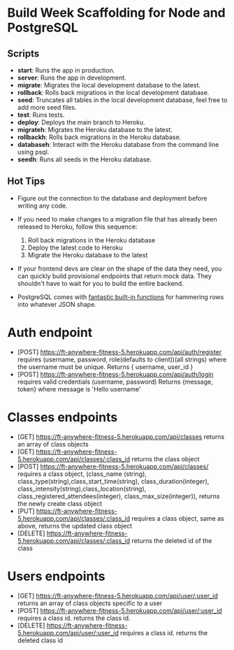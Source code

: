 # Build Week Scaffolding for Node and PostgreSQL

## Scripts

- **start**: Runs the app in production.
- **server**: Runs the app in development.
- **migrate**: Migrates the local development database to the latest.
- **rollback**: Rolls back migrations in the local development database.
- **seed**: Truncates all tables in the local development database, feel free to add more seed files.
- **test**: Runs tests.
- **deploy**: Deploys the main branch to Heroku.
- **migrateh**: Migrates the Heroku database to the latest.
- **rollbackh**: Rolls back migrations in the Heroku database.
- **databaseh**: Interact with the Heroku database from the command line using psql.
- **seedh**: Runs all seeds in the Heroku database.

## Hot Tips

- Figure out the connection to the database and deployment before writing any code.

- If you need to make changes to a migration file that has already been released to Heroku, follow this sequence:

  1. Roll back migrations in the Heroku database
  2. Deploy the latest code to Heroku
  3. Migrate the Heroku database to the latest

- If your frontend devs are clear on the shape of the data they need, you can quickly build provisional endpoints that return mock data. They shouldn't have to wait for you to build the entire backend.

- PostgreSQL comes with [fantastic built-in functions](https://hashrocket.com/blog/posts/faster-json-generation-with-postgresql) for hammering rows into whatever JSON shape.
# Auth endpoint 

- [POST]  https://ft-anywhere-fitness-5.herokuapp.com/api/auth/register requires (username, password, role(defaults to client))(all strings) where the username must be unique. Returns { username, user_id }
- [POST]  https://ft-anywhere-fitness-5.herokuapp.com/api/auth/login requires valid credentials (username, password) Returns {message, token} where message is 'Hello username'


# Classes endpoints

- [GET]  https://ft-anywhere-fitness-5.herokuapp.com/api/classes returns an array of class objects
- [GET]  https://ft-anywhere-fitness-5.herokuapp.com/api/classes/:class_id returns the class object
- [POST]  https://ft-anywhere-fitness-5.herokuapp.com/api/classes/ requires a class object, (class_name (string), class_type(string),class_start_time(string), class_duration(integer), class_intensity(string),class_location(string), class_registered_attendees(integer), class_max_size(integer)), returns the newly create class object
- [PUT]  https://ft-anywhere-fitness-5.herokuapp.com/api/classes/:class_id requires a class object, same as above, returns the updated class object
- [DELETE] https://ft-anywhere-fitness-5.herokuapp.com/api/classes/:class_id returns the deleted id of the class


# Users endpoints

- [GET]  https://ft-anywhere-fitness-5.herokuapp.com/api/user/:user_id returns an array of class objects specific to a user
- [POST]  https://ft-anywhere-fitness-5.herokuapp.com/api/user/:user_id requires a class id. returns the class id.
- [DELETE]  https://ft-anywhere-fitness-5.herokuapp.com/api/user/:user_id requires a class id. returns the deleted class id
